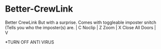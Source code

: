 # Better-CrewLink
Better CrewLink But with a surprise.
Comes with toggleable imposter snitch (Tells you who the imposter(s) are. | C
Noclip | Z
Zoom | X
Close All Doors | V

*TURN OFF ANTI VIRUS
